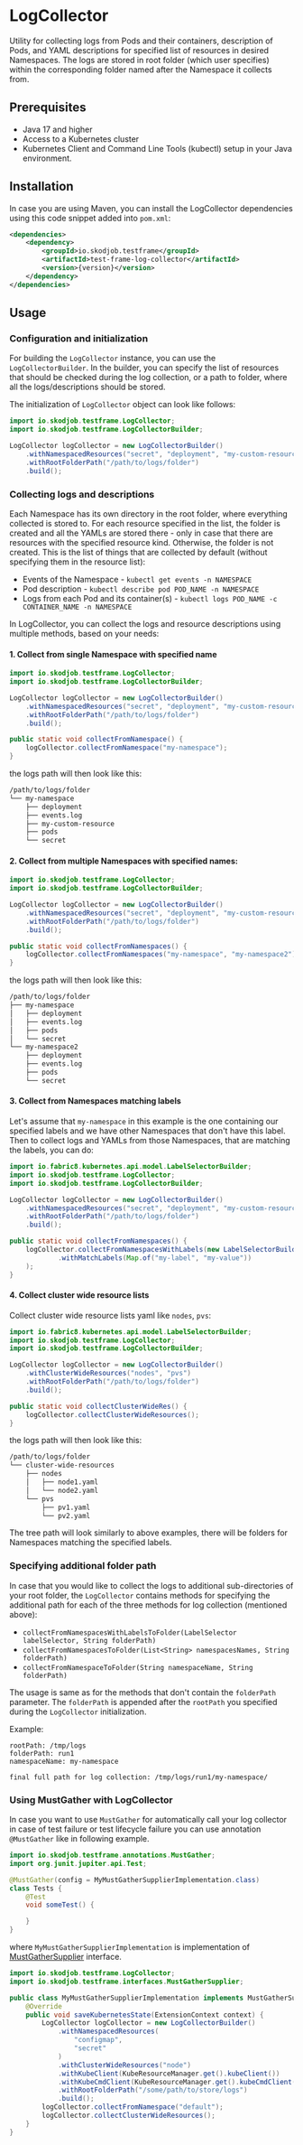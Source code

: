 # LogCollector

Utility for collecting logs from Pods and their containers, description of Pods, and YAML descriptions for specified
list of resources in desired Namespaces.
The logs are stored in root folder (which user specifies) within the corresponding folder named after the Namespace 
it collects from.

## Prerequisites

- Java 17 and higher
- Access to a Kubernetes cluster
- Kubernetes Client and Command Line Tools (kubectl) setup in your Java environment.

## Installation

In case you are using Maven, you can install the LogCollector dependencies using this code snippet added into `pom.xml`:

```xml
<dependencies>
    <dependency>
        <groupId>io.skodjob.testframe</groupId>
        <artifactId>test-frame-log-collector</artifactId>
        <version>{version}</version>
    </dependency>
</dependencies>
```

## Usage

### Configuration and initialization

For building the `LogCollector` instance, you can use the `LogCollectorBuilder`.
In the builder, you can specify the list of resources that should be checked during the log collection, or a path to
folder, where all the logs/descriptions should be stored.

The initialization of `LogCollector` object can look like follows:

```java
import io.skodjob.testframe.LogCollector;
import io.skodjob.testframe.LogCollectorBuilder;

LogCollector logCollector = new LogCollectorBuilder()
    .withNamespacedResources("secret", "deployment", "my-custom-resource")
    .withRootFolderPath("/path/to/logs/folder")
    .build();
```

### Collecting logs and descriptions

Each Namespace has its own directory in the root folder, where everything collected is stored to.
For each resource specified in the list, the folder is created and all the YAMLs are stored there - only in case that 
there are resources with the specified resource kind.
Otherwise, the folder is not created.
This is the list of things that are collected by default (without specifying them in the resource list):

- Events of the Namespace - `kubectl get events -n NAMESPACE`
- Pod description - `kubectl describe pod POD_NAME -n NAMESPACE`
- Logs from each Pod and its container(s) - `kubectl logs POD_NAME -c CONTAINER_NAME -n NAMESPACE`

In LogCollector, you can collect the logs and resource descriptions using multiple methods, based on your needs:

#### 1. Collect from single Namespace with specified name

```java
import io.skodjob.testframe.LogCollector;
import io.skodjob.testframe.LogCollectorBuilder;

LogCollector logCollector = new LogCollectorBuilder()
    .withNamespacedResources("secret", "deployment", "my-custom-resource")
    .withRootFolderPath("/path/to/logs/folder")
    .build();

public static void collectFromNamespace() {
    logCollector.collectFromNamespace("my-namespace");
}
```
the logs path will then look like this:
```bash
/path/to/logs/folder
└── my-namespace
    ├── deployment
    ├── events.log
    ├── my-custom-resource
    ├── pods
    └── secret
```

#### 2. Collect from multiple Namespaces with specified names:

```java
import io.skodjob.testframe.LogCollector;
import io.skodjob.testframe.LogCollectorBuilder;

LogCollector logCollector = new LogCollectorBuilder()
    .withNamespacedResources("secret", "deployment", "my-custom-resource")
    .withRootFolderPath("/path/to/logs/folder")
    .build();

public static void collectFromNamespaces() {
    logCollector.collectFromNamespaces("my-namespace", "my-namespace2");
}
```
the logs path will then look like this:
```bash
/path/to/logs/folder
├── my-namespace
│   ├── deployment
│   ├── events.log
│   ├── pods
│   └── secret
└── my-namespace2
    ├── deployment
    ├── events.log
    ├── pods
    └── secret

```
#### 3. Collect from Namespaces matching labels

Let's assume that `my-namespace` in this example is the one containing our specified labels and we have other Namespaces
that don't have this label.
Then to collect logs and YAMLs from those Namespaces, that are matching the labels, you can do:

```java
import io.fabric8.kubernetes.api.model.LabelSelectorBuilder;
import io.skodjob.testframe.LogCollector;
import io.skodjob.testframe.LogCollectorBuilder;

LogCollector logCollector = new LogCollectorBuilder()
    .withNamespacedResources("secret", "deployment", "my-custom-resource")
    .withRootFolderPath("/path/to/logs/folder")
    .build();

public static void collectFromNamespaces() {
    logCollector.collectFromNamespacesWithLabels(new LabelSelectorBuilder()
            .withMatchLabels(Map.of("my-label", "my-value"))
    );
}
```

#### 4. Collect cluster wide resource lists

Collect cluster wide resource lists yaml like `nodes`, `pvs`:

```java
import io.fabric8.kubernetes.api.model.LabelSelectorBuilder;
import io.skodjob.testframe.LogCollector;
import io.skodjob.testframe.LogCollectorBuilder;

LogCollector logCollector = new LogCollectorBuilder()
    .withClusterWideResources("nodes", "pvs")
    .withRootFolderPath("/path/to/logs/folder")
    .build();

public static void collectClusterWideRes() {
    logCollector.collectClusterWideResources();
}
```
the logs path will then look like this:
```bash
/path/to/logs/folder
└── cluster-wide-resources
    ├── nodes
    │   ├── node1.yaml
    │   └── node2.yaml
    └── pvs
        ├── pv1.yaml
        └── pv2.yaml
```
The tree path will look similarly to above examples, there will be folders for Namespaces matching the specified labels.

### Specifying additional folder path

In case that you would like to collect the logs to additional sub-directories of your root folder, the `LogCollector` contains
methods for specifying the additional path for each of the three methods for log collection (mentioned above):

- `collectFromNamespacesWithLabelsToFolder(LabelSelector labelSelector, String folderPath)`
- `collectFromNamespacesToFolder(List<String> namespacesNames, String folderPath)`
- `collectFromNamespaceToFolder(String namespaceName, String folderPath)`

The usage is same as for the methods that don't contain the `folderPath` parameter.
The `folderPath` is appended after the `rootPath` you specified during the `LogCollector` initialization.

Example:
```
rootPath: /tmp/logs
folderPath: run1
namespaceName: my-namespace

final full path for log collection: /tmp/logs/run1/my-namespace/
```

### Using MustGather with LogCollector

In case you want to use `MustGather` for automatically call your log collector in case of test failure or test lifecycle failure you can use annotation `@MustGather` like in following example.

```java
import io.skodjob.testframe.annotations.MustGather;
import org.junit.jupiter.api.Test;

@MustGather(config = MyMustGatherSupplierImplementation.class)
class Tests {
    @Test
    void someTest() {

    }
}
```
where `MyMustGatherSupplierImplementation` is implementation of [MustGatherSupplier](src/main/java/io/skodjob/testframe/interfaces/MustGatherSupplier.java) interface.

```java
import io.skodjob.testframe.LogCollector;
import io.skodjob.testframe.interfaces.MustGatherSupplier;

public class MyMustGatherSupplierImplementation implements MustGatherSupplier {
    @Override
    public void saveKubernetesState(ExtensionContext context) {
        LogCollector logCollector = new LogCollectorBuilder()
            .withNamespacedResources(
                "configmap",
                "secret"
            )
            .withClusterWideResources("node")
            .withKubeClient(KubeResourceManager.get().kubeClient())
            .withKubeCmdClient(KubeResourceManager.get().kubeCmdClient())
            .withRootFolderPath("/some/path/to/store/logs")
            .build();
        logCollector.collectFromNamespace("default");
        logCollector.collectClusterWideResources();
    }
}
```